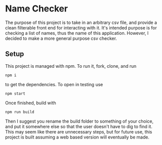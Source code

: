 # Name Checker
The purpose of this project is to take in an arbitrary csv file, and provide a clean filterable front end for interacting with it. It's intended purpose is for checking a list of names, thus the name of this application. However, I decided to make a more general purpose csv checker.


## Setup
This project is managed with npm. To run it, fork, clone, and run
```
npm i
```
to get the dependencies. To open in testing use
```
npm start
```
Once finished, build with
```
npm run build
```
Then I suggest you rename the build folder to something of your choice, and put it somewhere else so that the user doesn't have to dig to find it. This may seem like there are unnecessary steps, but for future use, this project is built assuming a web based version will eventually be made.